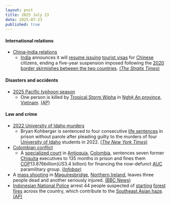 ```yaml
---
layout: post
title: 2025 July 23
date: 2025-07-23
published: true
---
```



#### International relations

* [China–India relations](https://en.wikipedia.org/wiki/China%E2%80%93India_relations "China–India relations")
  * [India](https://en.wikipedia.org/wiki/India "India") announces it will [resume issuing](https://en.wikipedia.org/wiki/Visa_policy_of_India "Visa policy of India") [tourist visas](https://en.wikipedia.org/wiki/Tourist_visa "Tourist visa") for [Chinese](https://en.wikipedia.org/wiki/China "China") citizens, ending a five-year suspension imposed following the [2020 border skirmishes between the two countries](https://en.wikipedia.org/wiki/2020_China%E2%80%93India_skirmishes "2020 China–India skirmishes"). [(*The Straits Times*)](https://www.straitstimes.com/asia/south-asia/india-to-resume-issuing-tourist-visas-to-chinese-citizens)

#### Disasters and accidents

* [2025 Pacific typhoon season](https://en.wikipedia.org/wiki/2025_Pacific_typhoon_season "2025 Pacific typhoon season")
  * One person is killed by [Tropical Storm Wipha](https://en.wikipedia.org/wiki/Tropical_Storm_Wipha_%282025%29 "Tropical Storm Wipha (2025)") in [Nghệ An province](https://en.wikipedia.org/wiki/Ngh%E1%BB%87_An_province "Nghệ An province"), [Vietnam](https://en.wikipedia.org/wiki/Vietnam "Vietnam"). [(AP)](https://apnews.com/article/vietnam-wipha-floods-storm-tropical-depression-thailand-acb758387590def29c37f8993598e03c)

#### Law and crime

* [2022 University of Idaho murders](https://en.wikipedia.org/wiki/2022_University_of_Idaho_murders "2022 University of Idaho murders")
  * Bryan Kohberger is sentenced to four consecutive [life sentences](https://en.wikipedia.org/wiki/Life_sentence "Life sentence") in prison without parole after pleading guilty to the murders of four [University of Idaho](https://en.wikipedia.org/wiki/University_of_Idaho "University of Idaho") students in 2022. [(*The New York Times*)](https://www.nytimes.com/live/2025/07/23/us/kohberger-idaho-murders)
* [Colombian conflict](https://en.wikipedia.org/wiki/Colombian_conflict "Colombian conflict")
  * A [specialized court](https://en.wikipedia.org/wiki/Specialized_court "Specialized court") in [Antioquia](https://en.wikipedia.org/wiki/Antioquia_Department "Antioquia Department"), [Colombia](https://en.wikipedia.org/wiki/Colombia "Colombia"), sentences seven former [Chiquita](https://en.wikipedia.org/wiki/Chiquita "Chiquita") executives to 135 months in prison and fines them [COP](https://en.wikipedia.org/wiki/Colombian_peso "Colombian peso")$13.876 billion (US$3.4 billion) for financing the now-defunct [AUC](https://en.wikipedia.org/wiki/United_Self-Defense_Forces_of_Colombia "United Self-Defense Forces of Colombia") paramilitary group. [(*Infobae*)](https://www.infobae.com/colombia/2025/07/23/historica-condena-justicia-colombiana-dicta-sentencia-contra-siete-directivos-de-chiquita-brands/)
* A [mass shooting](https://en.wikipedia.org/wiki/Mass_shooting "Mass shooting") in [Maguiresbridge](https://en.wikipedia.org/wiki/Maguiresbridge "Maguiresbridge"), [Northern Ireland](https://en.wikipedia.org/wiki/Northern_Ireland "Northern Ireland"), leaves three people dead and another seriously injured. [(BBC News)](https://www.bbc.com/news/articles/cqx2537w5e2o)
* [Indonesian National Police](https://en.wikipedia.org/wiki/Indonesian_National_Police "Indonesian National Police") arrest 44 people suspected of [starting](https://en.wikipedia.org/wiki/Arson "Arson") [forest fires](https://en.wikipedia.org/wiki/Forest_fire "Forest fire") across the country, which contribute to the [Southeast Asian haze](https://en.wikipedia.org/wiki/Southeast_Asian_haze "Southeast Asian haze"). [(AP)](https://apnews.com/article/indonesia-forest-fires-arrests-smoke-environment-health-bfa93ff2ed819fdfcdca5da90e2a1010)
